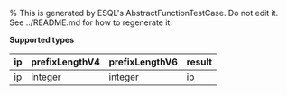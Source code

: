 % This is generated by ESQL's AbstractFunctionTestCase. Do not edit it. See ../README.md for how to regenerate it.

**Supported types**

| ip | prefixLengthV4 | prefixLengthV6 | result |
| --- | --- | --- | --- |
| ip | integer | integer | ip |

